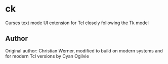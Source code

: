# ck
Curses text mode UI extension for Tcl closely following the Tk model

## Author
Original author: Christian Werner, modified to build on modern systems and for modern Tcl versions by Cyan Ogilvie
